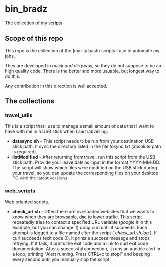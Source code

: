 # bin_bradz
The collection of my scripts

## Scope of this repo

This repo is the collection of the (mainly bash) scripts I use to automate my jobs.

They are developed in *quick and dirty* way, so they do not suppose to be an high quality code. There is the better and more usuable, but longest way to do this.

Any contribution in this direction is well accepted.

## The collections

### travel_utils

This is a script that I use to manage a small amount of data that I want to have with me in a USB stick when I am trabvelling.

- **datasync.sh** - This script needs to be run from your destination USB stick path. It sync the directory listed in the file *tosync.txt* (absolute path is required).
- **listModified** - After returning from travel, run this script from the USB stick path. Provide your leave date as input in the format YYYY-MM-DD. The script will show which files were modified on the USB stick during your travel, so you can update the corresponding files on your desktop PC with the latest versions.

### web_scripts

Web oriented scripts.

 - **check_url.sh** - Often there are overloaded websites that we wants to know when they are browsable, due to lower traffic.
This script repeatedly tries to contact a specified URL variable (*google.it* in this example, but you can change it) using curl until it succeeds.
Each attempt is logged to a file named after the script ( *check_url.sh.log* ).
If curl succeeds (exit code 0), it prints a success message and stops retrying.
If it fails, it prints the exit code and a link to curl exit code documentation.
After a successful connection, it runs an audible alert in a loop, printing "Alert running. Press CTRL+c to stop!" and beeping every second until you manually stop the script.

